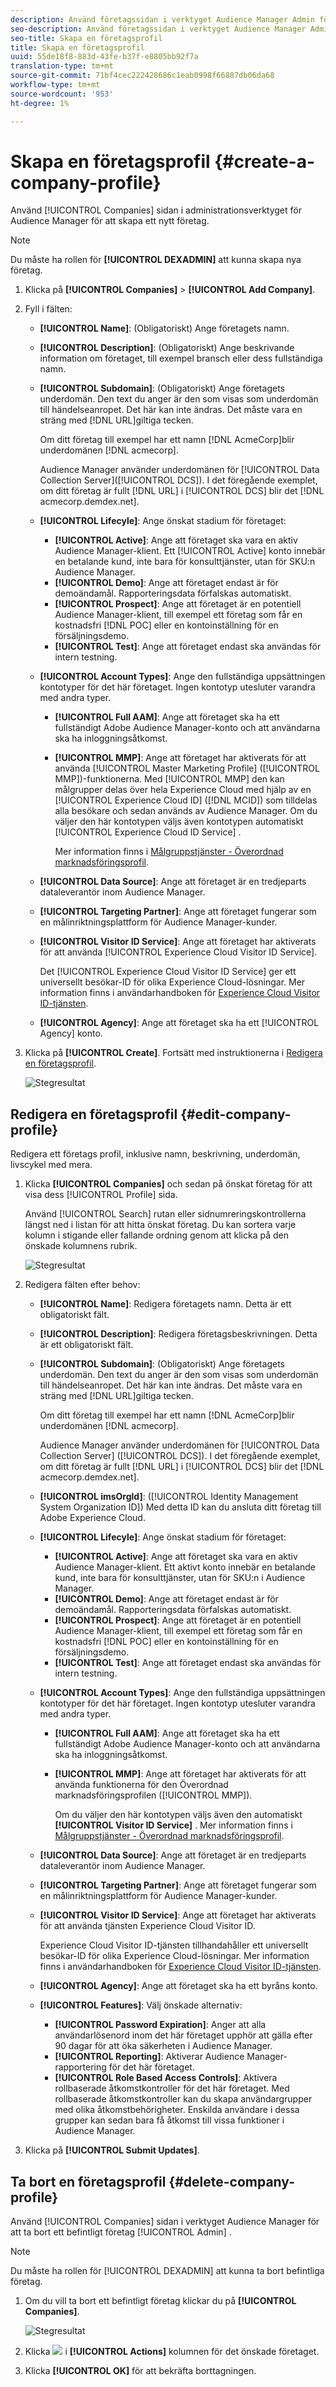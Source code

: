 ```yaml
---
description: Använd företagssidan i verktyget Audience Manager Admin för att skapa ett nytt företag.
seo-description: Använd företagssidan i verktyget Audience Manager Admin för att skapa ett nytt företag.
seo-title: Skapa en företagsprofil
title: Skapa en företagsprofil
uuid: 55de18f8-883d-43fe-b37f-e8805bb92f7a
translation-type: tm+mt
source-git-commit: 71bf4cec222428686c1eab0998f66887db06da68
workflow-type: tm+mt
source-wordcount: '953'
ht-degree: 1%

---
```



# Skapa en företagsprofil {#create-a-company-profile}

Använd [!UICONTROL Companies] sidan i administrationsverktyget för Audience Manager för att skapa ett nytt företag.

<!-- t_create_company.xml -->

>[!NOTE]
>
>Du måste ha rollen för **[!UICONTROL DEXADMIN]** att kunna skapa nya företag.

1. Klicka på **[!UICONTROL Companies]** > **[!UICONTROL Add Company]**.
1. Fyll i fälten:

   * **[!UICONTROL Name]**: (Obligatoriskt) Ange företagets namn.
   * **[!UICONTROL Description]**: (Obligatoriskt) Ange beskrivande information om företaget, till exempel bransch eller dess fullständiga namn.
   * **[!UICONTROL Subdomain]**: (Obligatoriskt) Ange företagets underdomän. Den text du anger är den som visas som underdomän till händelseanropet. Det här kan inte ändras. Det måste vara en sträng med [!DNL URL]giltiga tecken.

      Om ditt företag till exempel har ett namn [!DNL AcmeCorp]blir underdomänen [!DNL acmecorp].

      Audience Manager använder underdomänen för [!UICONTROL Data Collection Server]([!UICONTROL DCS]). I det föregående exemplet, om ditt företag är fullt [!DNL URL] i [!UICONTROL DCS] blir det [!DNL acmecorp.demdex.net].

   * **[!UICONTROL Lifecyle]**: Ange önskat stadium för företaget:
      * **[!UICONTROL Active]**: Ange att företaget ska vara en aktiv Audience Manager-klient. Ett [!UICONTROL Active] konto innebär en betalande kund, inte bara för konsulttjänster, utan för SKU:n Audience Manager.
      * **[!UICONTROL Demo]**: Ange att företaget endast är för demoändamål. Rapporteringsdata förfalskas automatiskt.
      * **[!UICONTROL Prospect]**: Ange att företaget är en potentiell Audience Manager-klient, till exempel ett företag som får en kostnadsfri [!DNL POC] eller en kontoinställning för en försäljningsdemo.
      * **[!UICONTROL Test]**: Ange att företaget endast ska användas för intern testning.
   * **[!UICONTROL Account Types]**: Ange den fullständiga uppsättningen kontotyper för det här företaget. Ingen kontotyp utesluter varandra med andra typer.
      * **[!UICONTROL Full AAM]**: Ange att företaget ska ha ett fullständigt Adobe Audience Manager-konto och att användarna ska ha inloggningsåtkomst.
      * **[!UICONTROL MMP]**: Ange att företaget har aktiverats för att använda [!UICONTROL Master Marketing Profile] ([!UICONTROL MMP])-funktionerna. Med [!UICONTROL MMP] den kan målgrupper delas över hela Experience Cloud med hjälp av en [!UICONTROL Experience Cloud ID] ([!DNL MCID]) som tilldelas alla besökare och sedan används av Audience Manager. Om du väljer den här kontotypen väljs även kontotypen automatiskt [!UICONTROL Experience Cloud ID Service] .

         Mer information finns i [Målgruppstjänster - Överordnad marknadsföringsprofil](https://marketing.adobe.com/resources/help/en_US/mcloud/audience_library.html).
   * **[!UICONTROL Data Source]**: Ange att företaget är en tredjeparts dataleverantör inom Audience Manager.
   * **[!UICONTROL Targeting Partner]**: Ange att företaget fungerar som en målinriktningsplattform för Audience Manager-kunder.
   * **[!UICONTROL Visitor ID Service]**: Ange att företaget har aktiverats för att använda [!UICONTROL Experience Cloud Visitor ID Service].

      Det [!UICONTROL Experience Cloud Visitor ID Service] ger ett universellt besökar-ID för olika Experience Cloud-lösningar. Mer information finns i användarhandboken för [Experience Cloud Visitor ID-tjänsten](https://marketing.adobe.com/resources/help/en_US/mcvid/mcvid-overview.html).

   * **[!UICONTROL Agency]**: Ange att företaget ska ha ett [!UICONTROL Agency] konto.



1. Klicka på **[!UICONTROL Create]**. Fortsätt med instruktionerna i [Redigera en företagsprofil](../companies/admin-manage-company-profiles.md#edit-company-profile).

   ![Stegresultat](assets/add_company.png)

## Redigera en företagsprofil {#edit-company-profile}

Redigera ett företags profil, inklusive namn, beskrivning, underdomän, livscykel med mera.

<!-- t_edit_company_profile.xml -->

1. Klicka **[!UICONTROL Companies]** och sedan på önskat företag för att visa dess [!UICONTROL Profile] sida.

   Använd [!UICONTROL Search] rutan eller sidnumreringskontrollerna längst ned i listan för att hitta önskat företag. Du kan sortera varje kolumn i stigande eller fallande ordning genom att klicka på den önskade kolumnens rubrik.

   ![Stegresultat](assets/profile_company.png)

1. Redigera fälten efter behov:

   * **[!UICONTROL Name]**: Redigera företagets namn. Detta är ett obligatoriskt fält.
   * **[!UICONTROL Description]**: Redigera företagsbeskrivningen. Detta är ett obligatoriskt fält.
   * **[!UICONTROL Subdomain]**: (Obligatoriskt) Ange företagets underdomän. Den text du anger är den som visas som underdomän till händelseanropet. Det här kan inte ändras. Det måste vara en sträng med [!DNL URL]giltiga tecken.

      Om ditt företag till exempel har ett namn [!DNL AcmeCorp]blir underdomänen [!DNL acmecorp].

      Audience Manager använder underdomänen för [!UICONTROL Data Collection Server] ([!UICONTROL DCS]). I det föregående exemplet, om ditt företag är fullt [!DNL URL] i [!UICONTROL DCS] blir det [!DNL acmecorp.demdex.net].

   * **[!UICONTROL imsOrgld]**: ([!UICONTROL Identity Management System Organization ID]) Med detta ID kan du ansluta ditt företag till Adobe Experience Cloud.
   * **[!UICONTROL Lifecyle]**: Ange önskat stadium för företaget:
      * **[!UICONTROL Active]**: Ange att företaget ska vara en aktiv Audience Manager-klient. Ett aktivt konto innebär en betalande kund, inte bara för konsulttjänster, utan för SKU:n i Audience Manager.
      * **[!UICONTROL Demo]**: Ange att företaget endast är för demoändamål. Rapporteringsdata förfalskas automatiskt.
      * **[!UICONTROL Prospect]**: Ange att företaget är en potentiell Audience Manager-klient, till exempel ett företag som får en kostnadsfri [!DNL POC] eller en kontoinställning för en försäljningsdemo.
      * **[!UICONTROL Test]**: Ange att företaget endast ska användas för intern testning.
   * **[!UICONTROL Account Types]**: Ange den fullständiga uppsättningen kontotyper för det här företaget. Ingen kontotyp utesluter varandra med andra typer.
      * **[!UICONTROL Full AAM]**: Ange att företaget ska ha ett fullständigt Adobe Audience Manager-konto och att användarna ska ha inloggningsåtkomst.
      * **[!UICONTROL MMP]**: Ange att företaget har aktiverats för att använda funktionerna för den Överordnad marknadsföringsprofilen ([!UICONTROL MMP]).

         Om du väljer den här kontotypen väljs även den automatiskt **[!UICONTROL Visitor ID Service]** .
Mer information finns i [Målgruppstjänster - Överordnad marknadsföringsprofil](https://marketing.adobe.com/resources/help/en_US/mcloud/audience_library.html).
   * **[!UICONTROL Data Source]**: Ange att företaget är en tredjeparts dataleverantör inom Audience Manager.
   * **[!UICONTROL Targeting Partner]**: Ange att företaget fungerar som en målinriktningsplattform för Audience Manager-kunder.
   * **[!UICONTROL Visitor ID Service]**: Ange att företaget har aktiverats för att använda tjänsten Experience Cloud Visitor ID.

      Experience Cloud Visitor ID-tjänsten tillhandahåller ett universellt besökar-ID för olika Experience Cloud-lösningar. Mer information finns i användarhandboken för [Experience Cloud Visitor ID-tjänsten](https://microsite.omniture.com/t2/help/en_US/mcvid/mcvid_service.html).

   * **[!UICONTROL Agency]**: Ange att företaget ska ha ett byråns konto.
   * **[!UICONTROL Features]**: Välj önskade alternativ:
      * **[!UICONTROL Password Expiration]**: Anger att alla användarlösenord inom det här företaget upphör att gälla efter 90 dagar för att öka säkerheten i Audience Manager.
      * **[!UICONTROL Reporting]**: Aktiverar Audience Manager-rapportering för det här företaget.
      * **[!UICONTROL Role Based Access Controls]**: Aktivera rollbaserade åtkomstkontroller för det här företaget. Med rollbaserade åtkomstkontroller kan du skapa användargrupper med olika åtkomstbehörigheter. Enskilda användare i dessa grupper kan sedan bara få åtkomst till vissa funktioner i Audience Manager.


1. Klicka på **[!UICONTROL Submit Updates]**.

## Ta bort en företagsprofil {#delete-company-profile}

Använd [!UICONTROL Companies] sidan i verktyget Audience Manager för att ta bort ett befintligt företag [!UICONTROL Admin] .

<!-- t_delete_company.xml -->

>[!NOTE]
>
>Du måste ha rollen för [!UICONTROL DEXADMIN] att kunna ta bort befintliga företag.

1. Om du vill ta bort ett befintligt företag klickar du på **[!UICONTROL Companies]**.

   ![Stegresultat](assets/companies.png)

1. Klicka ![](assets/icon_delete.png) i **[!UICONTROL Actions]** kolumnen för det önskade företaget.
1. Klicka **[!UICONTROL OK]** för att bekräfta borttagningen.
